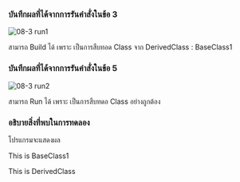 ### บันทึกผลที่ได้จากการรันคำสั่งในข้อ 3
![08-3 run1](https://github.com/kanoksiriboonkam/03376836-OOP-2566-Lab-08/assets/144196048/96088da3-27d0-4970-a31b-670e71c3df38)

สามารถ Build ได้ เพราะ เป็นการสืบทอด Class จาก DerivedClass : BaseClass1
### บันทึกผลที่ได้จากการรันคำสั่งในข้อ 5
![08-3 run2](https://github.com/kanoksiriboonkam/03376836-OOP-2566-Lab-08/assets/144196048/9108c010-e263-4f20-95d8-33fd5803fb3b)

สามารถ Run ได้ เพราะ เป็นการสืบทดอ Class อย่างถูกต้อง
### อธิบายสิ่งที่พบในการทดลอง
โปรแกรมจะแสดงผล

This is BaseClass1

This is DerivedClass

